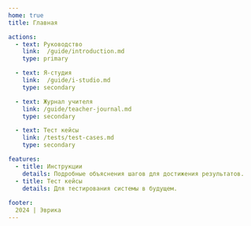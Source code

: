 ```yaml
---
home: true
title: Главная

actions:
  - text: Руководство
    link:  /guide/introduction.md
    type: primary

  - text: Я-студия
    link:  /guide/i-studio.md
    type: secondary

  - text: Журнал учителя
    link: /guide/teacher-journal.md
    type: secondary

  - text: Тест кейсы
    link: /tests/test-cases.md
    type: secondary

features:
  - title: Инструкции
    details: Подробные объяснения шагов для достижения результатов.
  - title: Тест кейсы
    details: Для тестирования системы в будущем.
    
footer:
  2024 | Эврика
---
```


[default-theme-home]: https://vuejs.press/reference/default-theme/frontmatter.html#home-page
